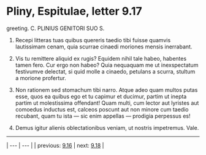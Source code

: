 # Pliny, Espitulae, letter 9.17

greeting. C. PLINIUS GENITORI SUO S.



1. Recepi litteras tuas quibus quereris taedio tibi fuisse quamvis lautissimam cenam, quia scurrae cinaedi moriones mensis inerrabant.



2. Vis tu remittere aliquid ex rugis? Equidem nihil tale habeo, habentes tamen fero. Cur ergo non habeo? Quia nequaquam me ut inexspectatum festivumve delectat, si quid molle a cinaedo, petulans a scurra, stultum a morione profertur.



3. Non rationem sed stomachum tibi narro. Atque adeo quam multos putas esse, quos ea quibus ego et tu capimur et ducimur, partim ut inepta partim ut molestissima offendant! Quam multi, cum lector aut lyristes aut comoedus inductus est, calceos poscunt aut non minore cum taedio recubant, quam tu ista — sic enim appellas — prodigia perpessus es!



4. Demus igitur alienis oblectationibus veniam, ut nostris impetremus. Vale.



---

| --- | --- |
| previous: [9.16](../9.16/) | next: [9.18](../9.18/) |
